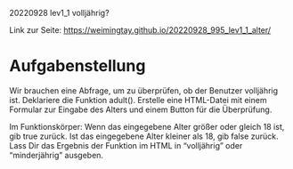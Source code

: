 20220928 lev1_1 volljährig?

Link zur Seite: https://weimingtay.github.io/20220928_995_lev1_1_alter/

# Aufgabenstellung

Wir brauchen eine Abfrage, um zu überprüfen, ob der Benutzer volljährig ist. Deklariere die Funktion adult().
Erstelle eine HTML-Datei mit einem Formular zur Eingabe des Alters und einem Button für die Überprüfung.

Im Funktionskörper:
Wenn das eingegebene Alter größer oder gleich 18 ist, gib true zurück.
Ist das eingegebene Alter kleiner als 18, gib false zurück.
Lass Dir das Ergebnis der Funktion im HTML in “volljährig” oder “minderjährig” ausgeben.
